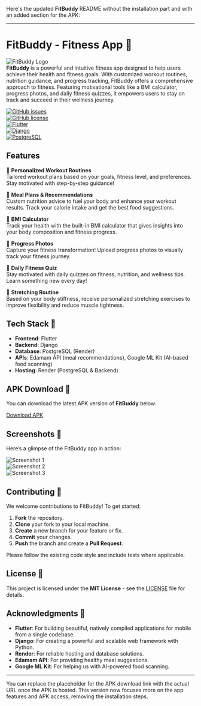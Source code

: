 Here's the updated **FitBuddy** README without the installation part and with an added section for the APK:

---

# FitBuddy - Fitness App 💪

![FitBuddy Logo](https://drive.google.com/file/d/1ViLTmOqNk_9d13Jd5tN18mJGAp1KlBfo/view?usp=share_link)  
**FitBuddy** is a powerful and intuitive fitness app designed to help users achieve their health and fitness goals. With customized workout routines, nutrition guidance, and progress tracking, FitBuddy offers a comprehensive approach to fitness. Featuring motivational tools like a BMI calculator, progress photos, and daily fitness quizzes, it empowers users to stay on track and succeed in their wellness journey.

[![GitHub issues](https://img.shields.io/github/issues/yourusername/fitbuddy)](https://github.com/yourusername/fitbuddy/issues)  
[![GitHub license](https://img.shields.io/github/license/yourusername/fitbuddy)](https://github.com/yourusername/fitbuddy/license)  
[![Flutter](https://img.shields.io/badge/Flutter-v2.10.5-blue)](https://flutter.dev)  
[![Django](https://img.shields.io/badge/Django-v4.0-green)](https://www.djangoproject.com/)  
[![PostgreSQL](https://img.shields.io/badge/PostgreSQL-v13.4-purple)](https://www.postgresql.org/)

## Features

🔹 **Personalized Workout Routines**  
Tailored workout plans based on your goals, fitness level, and preferences. Stay motivated with step-by-step guidance!

🔹 **Meal Plans & Recommendations**  
Custom nutrition advice to fuel your body and enhance your workout results. Track your calorie intake and get the best food suggestions.

🔹 **BMI Calculator**  
Track your health with the built-in BMI calculator that gives insights into your body composition and fitness progress.

🔹 **Progress Photos**  
Capture your fitness transformation! Upload progress photos to visually track your fitness journey.

🔹 **Daily Fitness Quiz**  
Stay motivated with daily quizzes on fitness, nutrition, and wellness tips. Learn something new every day!

🔹 **Stretching Routine**  
Based on your body stiffness, receive personalized stretching exercises to improve flexibility and reduce muscle tightness.

## Tech Stack 🚀

- **Frontend**: Flutter  
- **Backend**: Django  
- **Database**: PostgreSQL (Render)  
- **APIs**: Edamam API (meal recommendations), Google ML Kit (AI-based food scanning)  
- **Hosting**: Render (PostgreSQL & Backend)

## APK Download 📲

You can download the latest APK version of **FitBuddy** below:

[Download APK](https://your-apk-download-link-here)

## Screenshots 📸

Here’s a glimpse of the FitBuddy app in action:

![Screenshot 1](https://your-image-url-here)  
![Screenshot 2](https://your-image-url-here)  
![Screenshot 3](https://your-image-url-here)

## Contributing 🤝

We welcome contributions to FitBuddy! To get started:

1. **Fork** the repository.
2. **Clone** your fork to your local machine.
3. **Create** a new branch for your feature or fix.
4. **Commit** your changes.
5. **Push** the branch and create a **Pull Request**.

Please follow the existing code style and include tests where applicable.

## License 📝

This project is licensed under the **MIT License** - see the [LICENSE](LICENSE) file for details.

## Acknowledgments 🙏

- **Flutter**: For building beautiful, natively compiled applications for mobile from a single codebase.  
- **Django**: For creating a powerful and scalable web framework with Python.  
- **Render**: For reliable hosting and database solutions.  
- **Edamam API**: For providing healthy meal suggestions.  
- **Google ML Kit**: For helping us with AI-powered food scanning.

---

You can replace the placeholder for the APK download link with the actual URL once the APK is hosted. This version now focuses more on the app features and APK access, removing the installation steps.
